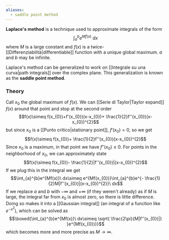 ```yaml
---
aliases:
  - saddle point method
---
```

**Laplace's method** is a technique used to approximate integrals of the form
$$\int_{a}^{b}e^{Mf(x)}\ dx$$
where $M$ is a large constant and $f(x)$ is a twice-[[Differenziabilità|differentiable]] function with a unique global maximum. $a$ and $b$ may be infinite.

Laplace's method can be generalized to work on [[Integrale su una curva|path integrals]] over the complex plane. This generalization is known as the **saddle point method**.
### Theory
Call $x_{0}$ the global maximum of $f(x)$. We can [[Serie di Taylor|Taylor expand]] $f(x)$ around that point and stop at the second order
$$f(x)\simeq f(x_{0})+f'(x_{0})(x-x_{0})+ \frac{1}{2}f''(x_{0})(x-x_{0})^{2}$$
but since $x_{0}$ is a [[Punto critico|stationary point]], $f'(x_{0})=0$, so we get
$$f(x)\simeq f(x_{0})+ \frac{1}{2}f''(x_{0})(x-x_{0})^{2}$$
Since $x_{0}$ is a maximum, in that point we have $f''(x_{0})\leq 0$. For points in the neighborhood of $x_{0}$, we can approximately state
$$f(x)\simeq f(x_{0})- \frac{1}{2}|f''(x_{0})|(x-x_{0})^{2}$$
If we plug this in the integral we get
$$\int_{a}^{b}e^{Mf(x)}\ dx\simeq e^{Mf(x_{0})}\int_{a}^{b}e^{- \frac{1}{2}M|f''(x_{0})|(x-x_{0})^{2}}\ dx$$
If we replace $a$ and $b$ with $-\infty$ and $+\infty$ (if they weren't already) as if $M$ is large, the integral far from $x_{0}$ is almost zero, so there is little difference. Doing so makes it into a [[Gaussian integral]] (an integral of a function like $e^{-x^{2}}$), which can be solved as
$$\boxed{\int_{a}^{b}e^{Mf(x)}\ dx\simeq \sqrt{ \frac{2\pi}{M|f''(x_{0})|} }e^{Mf(x_{0})}}$$
which becomes more and more precise as $M\to \infty$.